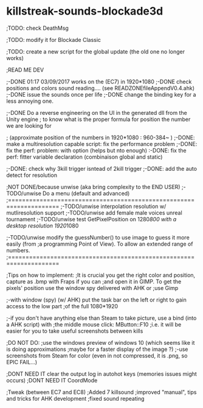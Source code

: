 # killstreak-sounds-blockade3d

;TODO: check DeathMsg

;TODO: modify it for Blockade Classic

;TODO: create a new script for the global update (the old one no longer works)
	
;READ ME DEV

;-DONE 01:17 03/09/2017  works on the (EC7) in 1920*1080
;-DONE check positions and colors sound reading.... (see READZONEfileAppendV0.4.ahk)
;-DONE issue the sounds once per life
;-DONE change the binding key for a less annoying one.

;-DONE Do a reverse engineering on the UI in the generated dll from the Unity engine
; to know what is the proper formula for position the number we are looking for

;  (approximate position of the numbers in 1920*1080 : 960-384~ )
;-DONE: make a multiresolution capable script: fix the performance problem
;-DONE: fix the perf: problem: with option (helps but nto enough)
:-DONE: fix the perf: fitter variable declaration (combinaison global and static)

;-DONE: check why 3kill trigger isntead of 2kill trigger
;-DONE: add the auto detect for resolution


;NOT DONE/because unwise (aka bring complexity to the END USER)
;-TODO/unwise Do a menu (default and advanced)
;====================================================================
;-TODO/unwise interpolation resolution w/ mutliresolution support
;-TODO/unwise add female male voices unreal tournament
;-TODO/unwise test GetPixelPosition on 1280*800 with a desktop resolution 1920*1080

;-TODO/unwise modify the guessNumber() to use image to guess it more easily (from
;a programming Point of View). To allow an extended range of numbers.
;====================================================================


;Tips on how to implement:
;It is crucial you get the right color and position, capture as .bmp with Fraps if you can
;and open it in GIMP. To get the pixels' position use the window spy delivered with AHK or
;use Gimp

;-with window (spy) (w/ AHK) put the task bar on the left or right to gain access to the low part
;of the full 1080*1920

;-if you don't have anything else than Steam to take picture, use a bind (into a AHK script) with
;the middle mouse click: MButton::F10
;i.e. it will be easier for you to take useful screenshots between kills

;DO NOT DO:
;use the windows preview of windows 10 (which seems like it is doing approximations
;maybe for a faster display of the image ?)
;-use screenshots from Steam for color (even in not compressed, it is .png, so EPIC FAIL...)

;DONT NEED IT clear the output log in autohot keys (memories issues might occurs)
;DONT NEED IT CoordMode

;Tweak (between EC7 and EC8)
;Added 7 killsound
;improved "manual", tips and tricks for AHK development
;fixed sound repeating